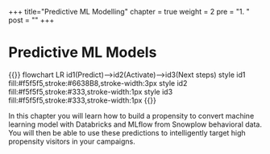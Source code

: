 +++
title="Predictive ML Modelling"
chapter = true
weight = 2
pre = "1. "
post = ""
+++

# Predictive ML Models

{{<mermaid>}}
flowchart LR
    id1(Predict)-->id2(Activate)-->id3(Next steps)
    style id1 fill:#f5f5f5,stroke:#6638B8,stroke-width:3px
    style id2 fill:#f5f5f5,stroke:#333,stroke-width:1px
    style id3 fill:#f5f5f5,stroke:#333,stroke-width:1px
{{</mermaid >}}

In this chapter you will learn how to build a propensity to convert machine learning model with Databricks and MLflow from Snowplow behavioral data. You will then be able to use these predictions to intelligently target high propensity visitors in your campaigns.
